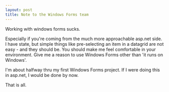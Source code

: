 ```yaml
---
layout: post
title: Note to the Windows Forms team
---
```

<p>Working with windows forms sucks. </p>

<p>Especially if you're coming from the much more approachable asp.net side. I have state, but simple things like pre-selecting an item in a datagrid are not easy - and they should be. You should make me feel comfortable in your environment. Give me a reason to use Windows Forms other than 'it runs on Windows'. </p>

<p>I'm about halfway thru my first Windows Forms project. If I were doing this in asp.net, I would be done by now.</p>

<p>That is all.</p>